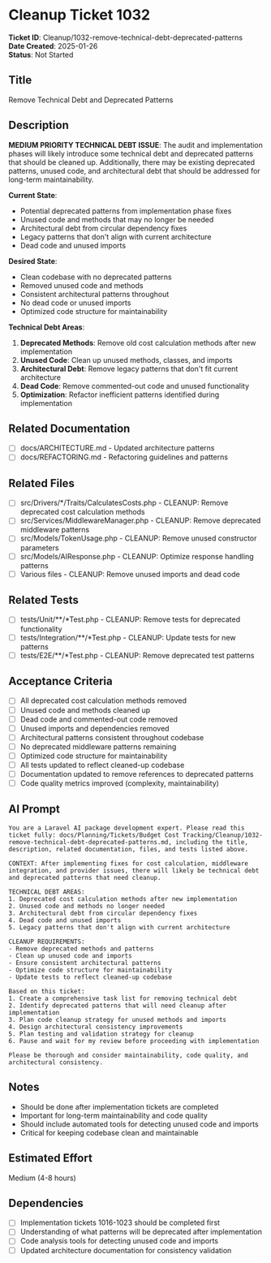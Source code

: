 # Cleanup Ticket 1032

**Ticket ID**: Cleanup/1032-remove-technical-debt-deprecated-patterns  
**Date Created**: 2025-01-26  
**Status**: Not Started  

## Title
Remove Technical Debt and Deprecated Patterns

## Description
**MEDIUM PRIORITY TECHNICAL DEBT ISSUE**: The audit and implementation phases will likely introduce some technical debt and deprecated patterns that should be cleaned up. Additionally, there may be existing deprecated patterns, unused code, and architectural debt that should be addressed for long-term maintainability.

**Current State**:
- Potential deprecated patterns from implementation phase fixes
- Unused code and methods that may no longer be needed
- Architectural debt from circular dependency fixes
- Legacy patterns that don't align with current architecture
- Dead code and unused imports

**Desired State**:
- Clean codebase with no deprecated patterns
- Removed unused code and methods
- Consistent architectural patterns throughout
- No dead code or unused imports
- Optimized code structure for maintainability

**Technical Debt Areas**:
1. **Deprecated Methods**: Remove old cost calculation methods after new implementation
2. **Unused Code**: Clean up unused methods, classes, and imports
3. **Architectural Debt**: Remove legacy patterns that don't fit current architecture
4. **Dead Code**: Remove commented-out code and unused functionality
5. **Optimization**: Refactor inefficient patterns identified during implementation

## Related Documentation
- [ ] docs/ARCHITECTURE.md - Updated architecture patterns
- [ ] docs/REFACTORING.md - Refactoring guidelines and patterns

## Related Files
- [ ] src/Drivers/*/Traits/CalculatesCosts.php - CLEANUP: Remove deprecated cost calculation methods
- [ ] src/Services/MiddlewareManager.php - CLEANUP: Remove deprecated middleware patterns
- [ ] src/Models/TokenUsage.php - CLEANUP: Remove unused constructor parameters
- [ ] src/Models/AIResponse.php - CLEANUP: Optimize response handling patterns
- [ ] Various files - CLEANUP: Remove unused imports and dead code

## Related Tests
- [ ] tests/Unit/**/*Test.php - CLEANUP: Remove tests for deprecated functionality
- [ ] tests/Integration/**/*Test.php - CLEANUP: Update tests for new patterns
- [ ] tests/E2E/**/*Test.php - CLEANUP: Remove deprecated test patterns

## Acceptance Criteria
- [ ] All deprecated cost calculation methods removed
- [ ] Unused code and methods cleaned up
- [ ] Dead code and commented-out code removed
- [ ] Unused imports and dependencies removed
- [ ] Architectural patterns consistent throughout codebase
- [ ] No deprecated middleware patterns remaining
- [ ] Optimized code structure for maintainability
- [ ] All tests updated to reflect cleaned-up codebase
- [ ] Documentation updated to remove references to deprecated patterns
- [ ] Code quality metrics improved (complexity, maintainability)

## AI Prompt
```
You are a Laravel AI package development expert. Please read this ticket fully: docs/Planning/Tickets/Budget Cost Tracking/Cleanup/1032-remove-technical-debt-deprecated-patterns.md, including the title, description, related documentation, files, and tests listed above.

CONTEXT: After implementing fixes for cost calculation, middleware integration, and provider issues, there will likely be technical debt and deprecated patterns that need cleanup.

TECHNICAL DEBT AREAS:
1. Deprecated cost calculation methods after new implementation
2. Unused code and methods no longer needed
3. Architectural debt from circular dependency fixes
4. Dead code and unused imports
5. Legacy patterns that don't align with current architecture

CLEANUP REQUIREMENTS:
- Remove deprecated methods and patterns
- Clean up unused code and imports
- Ensure consistent architectural patterns
- Optimize code structure for maintainability
- Update tests to reflect cleaned-up codebase

Based on this ticket:
1. Create a comprehensive task list for removing technical debt
2. Identify deprecated patterns that will need cleanup after implementation
3. Plan code cleanup strategy for unused methods and imports
4. Design architectural consistency improvements
5. Plan testing and validation strategy for cleanup
6. Pause and wait for my review before proceeding with implementation

Please be thorough and consider maintainability, code quality, and architectural consistency.
```

## Notes
- Should be done after implementation tickets are completed
- Important for long-term maintainability and code quality
- Should include automated tools for detecting unused code and imports
- Critical for keeping codebase clean and maintainable

## Estimated Effort
Medium (4-8 hours)

## Dependencies
- [ ] Implementation tickets 1016-1023 should be completed first
- [ ] Understanding of what patterns will be deprecated after implementation
- [ ] Code analysis tools for detecting unused code and imports
- [ ] Updated architecture documentation for consistency validation
